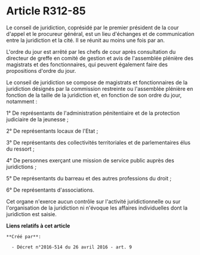 # Article R312-85

Le conseil de juridiction, coprésidé par le premier président de la cour d'appel et le procureur général, est un lieu
d'échanges et de communication entre la juridiction et la cité. Il se réunit au moins une fois par an.

L'ordre du jour est arrêté par les chefs de cour après consultation du directeur de greffe en comité de gestion et avis de
l'assemblée plénière des magistrats et des fonctionnaires, qui peuvent également faire des propositions d'ordre du jour.

Le conseil de juridiction se compose de magistrats et fonctionnaires de la juridiction désignés par la commission restreinte
ou l'assemblée plénière en fonction de la taille de la juridiction et, en fonction de son ordre du jour, notamment :

1° De représentants de l'administration pénitentiaire et de la protection judiciaire de la jeunesse ;

2° De représentants locaux de l'Etat ;

3° De représentants des collectivités territoriales et de parlementaires élus du ressort ;

4° De personnes exerçant une mission de service public auprès des juridictions ;

5° De représentants du barreau et des autres professions du droit ;

6° De représentants d'associations.

Cet organe n'exerce aucun contrôle sur l'activité juridictionnelle ou sur l'organisation de la juridiction ni n'évoque les
affaires individuelles dont la juridiction est saisie.

**Liens relatifs à cet article**

	**Créé par**:

	  - Décret n°2016-514 du 26 avril 2016 - art. 9
